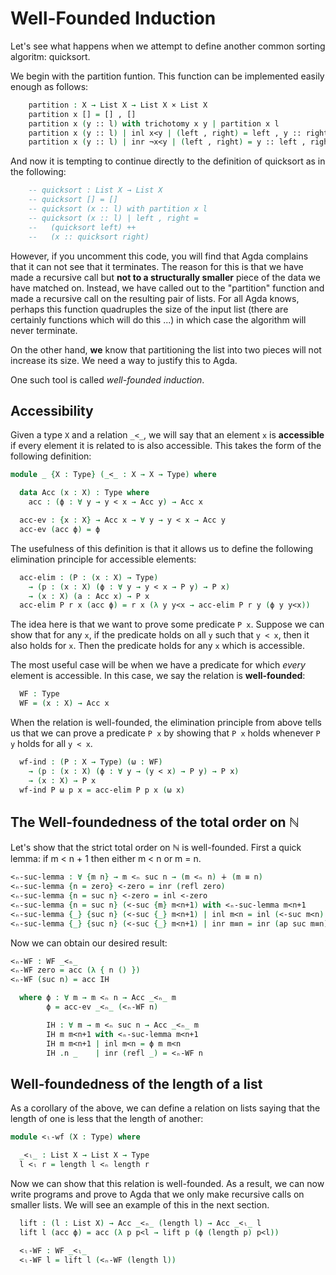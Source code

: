 <!--
```agda
{-# OPTIONS --without-K --safe #-}

module well-founded where

open import prelude
open import decidability
open import natural-numbers-functions
open import List-functions
open import strict-total-order

```
-->

# Well-Founded Induction

Let's see what happens when we attempt to define another common
sorting algoritm: quicksort.

<!--
```agda
module _ (X : Type) (τ : StrictTotalOrder X) where
  open StrictTotalOrder τ 
  private
```
-->

We begin with the partition funtion. This function can be implemented
easily enough as follows:

```agda
    partition : X → List X → List X × List X
    partition x [] = [] , []
    partition x (y :: l) with trichotomy x y | partition x l
    partition x (y :: l) | inl x<y | (left , right) = left , y :: right
    partition x (y :: l) | inr ¬x<y | (left , right) = y :: left , right
```

And now it is tempting to continue directly to the definition of
quicksort as in the following:

```agda
    -- quicksort : List X → List X
    -- quicksort [] = []
    -- quicksort (x :: l) with partition x l 
    -- quicksort (x :: l) | left , right =
    --   (quicksort left) ++
    --   (x :: quicksort right) 
```

However, if you uncomment this code, you will find that Agda complains
that it can not see that it terminates.  The reason for this is that
we have made a recursive call but **not to a structurally smaller**
piece of the data we have matched on.  Instead, we have called out to
the "partition" function and made a recursive call on the resulting
pair of lists.  For all Agda knows, perhaps this function quadruples
the size of the input list (there are certainly functions which will
do this ...) in which case the algorithm will never terminate.

On the other hand, **we** know that partitioning the list into two pieces
will not increase its size.  We need a way to justify this to Agda.

One such tool is called *well-founded induction*.

## Accessibility

Given a type `X` and a relation `_<_`, we will say that an element `x`
is **accessible** if every element it is related to is also
accessible.  This takes the form of the following definition:

```agda
module _ {X : Type} (_<_ : X → X → Type) where

  data Acc (x : X) : Type where
    acc : (ϕ : ∀ y → y < x → Acc y) → Acc x

  acc-ev : {x : X} → Acc x → ∀ y → y < x → Acc y
  acc-ev (acc ϕ) = ϕ
```

The usefulness of this definition is that it allows us to define the following
elimination principle for accessible elements:

```agda
  acc-elim : (P : (x : X) → Type)
    → (p : (x : X) (ϕ : ∀ y → y < x → P y) → P x)
    → (x : X) (a : Acc x) → P x 
  acc-elim P r x (acc ϕ) = r x (λ y y<x → acc-elim P r y (ϕ y y<x))
```

The idea here is that we want to prove some predicate `P x`.  Suppose
we can show that for any `x`, if the predicate holds on all `y` such
that `y < x`, then it also holds for `x`.  Then the predicate holds
for any `x` which is accessible. 

The most useful case will be when we have a predicate for which *every*
element is accessible.  In this case, we say the relation is **well-founded**:

```agda
  WF : Type
  WF = (x : X) → Acc x
```

When the relation is well-founded, the elimination principle from above tells
us that we can prove a predicate `P x` by showing that `P x` holds whenever
`P y` holds for all `y < x`.

```agda
  wf-ind : (P : X → Type) (ω : WF)
    → (p : (x : X) (ϕ : ∀ y → (y < x) → P y) → P x)
    → (x : X) → P x 
  wf-ind P ω p x = acc-elim P p x (ω x)
```
## The Well-foundedness of the total order on ℕ

Let's show that the strict total order on ℕ is well-founded.  First a
quick lemma: if m < n + 1 then either m < n or m = n.

```agda
<ₙ-suc-lemma : ∀ {m n} → m <ₙ suc n → (m <ₙ n) ∔ (m ≡ n)
<ₙ-suc-lemma {n = zero} <-zero = inr (refl zero)
<ₙ-suc-lemma {n = suc n} <-zero = inl <-zero
<ₙ-suc-lemma {n = suc n} (<-suc {m} m<n+1) with <ₙ-suc-lemma m<n+1
<ₙ-suc-lemma {_} {suc n} (<-suc {_} m<n+1) | inl m<n = inl (<-suc m<n)
<ₙ-suc-lemma {_} {suc n} (<-suc {_} m<n+1) | inr m≡n = inr (ap suc m≡n)
```

Now we can obtain our desired result:

```agda
<ₙ-WF : WF _<ₙ_
<ₙ-WF zero = acc (λ { n () })
<ₙ-WF (suc n) = acc IH

  where ϕ : ∀ m → m <ₙ n → Acc _<ₙ_ m
        ϕ = acc-ev _<ₙ_ (<ₙ-WF n) 

        IH : ∀ m → m <ₙ suc n → Acc _<ₙ_ m
        IH m m<n+1 with <ₙ-suc-lemma m<n+1
        IH m m<n+1 | inl m<n = ϕ m m<n
        IH .n _    | inr (refl _) = <ₙ-WF n
```

## Well-foundedness of the length of a list

As a corollary of the above, we can define a relation on lists
saying that the length of one is less that the length of another:
```agda
module <ₗ-wf (X : Type) where

  _<ₗ_ : List X → List X → Type
  l <ₗ r = length l <ₙ length r 
```

Now we can show that this relation is well-founded.  As a result, we
can now write programs and prove to Agda that we only make recursive
calls on smaller lists.  We will see an example of this in the next
section.

```agda
  lift : (l : List X) → Acc _<ₙ_ (length l) → Acc _<ₗ_ l
  lift l (acc ϕ) = acc (λ p p<l → lift p (ϕ (length p) p<l))

  <ₗ-WF : WF _<ₗ_
  <ₗ-WF l = lift l (<ₙ-WF (length l))
```

